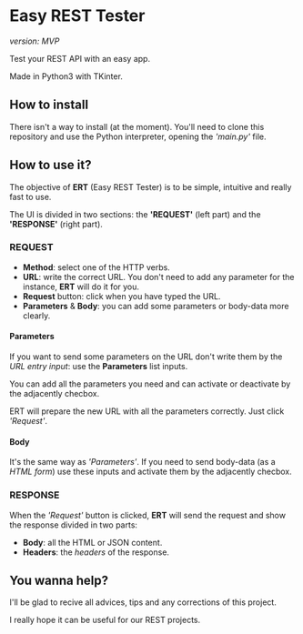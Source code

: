# Easy REST Tester

_version: MVP_

Test your REST API with an easy app.

Made in Python3 with TKinter.

## How to install

There isn't a way to install (at the moment). You'll need to clone this repository and use the Python interpreter, opening the _'main.py'_ file.

## How to use it?

The objective of **ERT** (Easy REST Tester) is to be simple, intuitive and really fast to use.

The UI is divided in two sections: the **'REQUEST'** (left part) and the **'RESPONSE'** (right part).

### REQUEST

- **Method**: select one of the HTTP verbs.
- **URL**: write the correct URL. You don't need to add any parameter for the instance, **ERT** will do it for you.
- **Request** button: click when you have typed the URL.
- **Parameters** & **Body**: you can add some parameters or body-data more clearly.

#### Parameters

If you want to send some parameters on the URL don't write them by the _URL entry input_: use the **Parameters** list inputs.

You can add all the parameters you need and can activate or deactivate by the adjacently checbox.

ERT will prepare the new URL with all the parameters correctly. Just click _'Request'_.

#### Body

It's the same way as _'Parameters'_. If you need to send body-data (as a _HTML form_) use these inputs and activate them by the adjacently checbox.

### RESPONSE

When the _'Request'_ button is clicked, **ERT** will send the request and show the response divided in two parts:

- **Body**: all the HTML or JSON content.
- **Headers**: the _headers_ of the response.

## You wanna help?

I'll be glad to recive all advices, tips and any corrections of this project.

I really hope it can be useful for our REST projects.